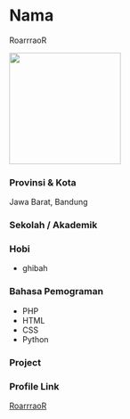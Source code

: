 # Nama

RoarrraoR

<img src="https://lh3.googleusercontent.com/a-/AOh14GhHi6Zg7dfAGREojFy6Xm5-CP7JLWvRz1YigFclBQ=s600-k-no-rp-mo" width="200" height="200" align="center"/>

### Provinsi & Kota

Jawa Barat, Bandung

### Sekolah / Akademik



### Hobi

- ghibah

### Bahasa Pemograman 

- PHP
- HTML
- CSS
- Python

### Project


### Profile Link

[RoarrraoR](https://github.com/roarrraor)
